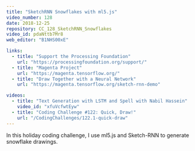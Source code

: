 ```yaml
---
title: "SketchRNN Snowflakes with ml5.js"
video_number: 128
date: 2018-12-25
repository: CC_128_SketchRNN_Snowflakes
video_id: pdaNttb7Mr8
web_editor: "B1NHS00xE"

links:
  - title: "Support the Processing Foundation"
    url: "https://processingfoundation.org/support/"
  - title: "Magenta Project"
    url: "https://magenta.tensorflow.org/"
  - title: "Draw Together with a Neural Network"
    url: "https://magenta.tensorflow.org/sketch-rnn-demo"

videos:
  - title: "Text Generation with LSTM and Spell with Nabil Hassein"
    video_id: "xfuVcfwtEyw"
  - title: "Coding Challenge #122: Quick, Draw!"
    url: "/CodingChallenges/122.1-quick-draw"
---
```


In this holiday coding challenge, I use ml5.js and Sketch-RNN to generate snowflake drawings.
